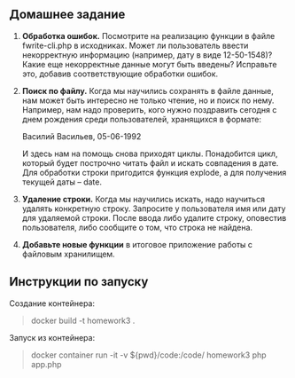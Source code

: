 ## Домашнее задание

1. **Обработка ошибок.** 
Посмотрите на реализацию функции в файле fwrite-cli.php в исходниках. 
Может ли пользователь ввести некорректную информацию (например, дату в виде 12-50-1548)? 
Какие еще некорректные данные могут быть введены? 
Исправьте это, добавив соответствующие обработки ошибок.

2. **Поиск по файлу.** 
Когда мы научились сохранять в файле данные, нам может быть интересно не только чтение, но и поиск по нему. 
Например, нам надо проверить, кого нужно поздравить сегодня с днем рождения среди пользователей, хранящихся в формате:

    Василий Васильев, 05-06-1992

    И здесь нам на помощь снова приходят циклы. 
    Понадобится цикл, который будет построчно читать файл и искать совпадения в дате. 
    Для обработки строки пригодится функция explode, а для получения текущей даты – date.

3. **Удаление строки.** 
Когда мы научились искать, надо научиться удалять конкретную строку. 
Запросите у пользователя имя или дату для удаляемой строки. 
После ввода либо удалите строку, оповестив пользователя, либо сообщите о том, что строка не найдена.

4. **Добавьте новые функции** в итоговое приложение работы с файловым хранилищем.

## Инструкции по запуску

Создание контейнера:

> docker build -t homework3 .

Запуск из контейнера:

> docker container run -it -v ${pwd}/code:/code/ homework3 php app.php